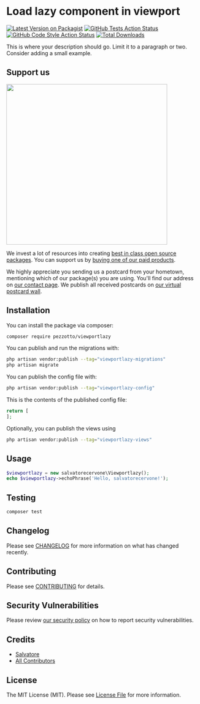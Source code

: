 # Load lazy component in viewport

[![Latest Version on Packagist](https://img.shields.io/packagist/v/pezzotto/viewportlazy.svg?style=flat-square)](https://packagist.org/packages/pezzotto/viewportlazy)
[![GitHub Tests Action Status](https://img.shields.io/github/actions/workflow/status/pezzotto/viewportlazy/run-tests.yml?branch=main&label=tests&style=flat-square)](https://github.com/pezzotto/viewportlazy/actions?query=workflow%3Arun-tests+branch%3Amain)
[![GitHub Code Style Action Status](https://img.shields.io/github/actions/workflow/status/pezzotto/viewportlazy/fix-php-code-style-issues.yml?branch=main&label=code%20style&style=flat-square)](https://github.com/pezzotto/viewportlazy/actions?query=workflow%3A"Fix+PHP+code+style+issues"+branch%3Amain)
[![Total Downloads](https://img.shields.io/packagist/dt/pezzotto/viewportlazy.svg?style=flat-square)](https://packagist.org/packages/pezzotto/viewportlazy)

This is where your description should go. Limit it to a paragraph or two. Consider adding a small example.

## Support us

[<img src="https://github-ads.s3.eu-central-1.amazonaws.com/viewportlazy.jpg?t=1" width="419px" />](https://spatie.be/github-ad-click/viewportlazy)

We invest a lot of resources into creating [best in class open source packages](https://spatie.be/open-source). You can support us by [buying one of our paid products](https://spatie.be/open-source/support-us).

We highly appreciate you sending us a postcard from your hometown, mentioning which of our package(s) you are using. You'll find our address on [our contact page](https://spatie.be/about-us). We publish all received postcards on [our virtual postcard wall](https://spatie.be/open-source/postcards).

## Installation

You can install the package via composer:

```bash
composer require pezzotto/viewportlazy
```

You can publish and run the migrations with:

```bash
php artisan vendor:publish --tag="viewportlazy-migrations"
php artisan migrate
```

You can publish the config file with:

```bash
php artisan vendor:publish --tag="viewportlazy-config"
```

This is the contents of the published config file:

```php
return [
];
```

Optionally, you can publish the views using

```bash
php artisan vendor:publish --tag="viewportlazy-views"
```

## Usage

```php
$viewportlazy = new salvatorecervone\Viewportlazy();
echo $viewportlazy->echoPhrase('Hello, salvatorecervone!');
```

## Testing

```bash
composer test
```

## Changelog

Please see [CHANGELOG](CHANGELOG.md) for more information on what has changed recently.

## Contributing

Please see [CONTRIBUTING](CONTRIBUTING.md) for details.

## Security Vulnerabilities

Please review [our security policy](../../security/policy) on how to report security vulnerabilities.

## Credits

- [Salvatore](https://github.com/Pezzotto)
- [All Contributors](../../contributors)

## License

The MIT License (MIT). Please see [License File](LICENSE.md) for more information.
